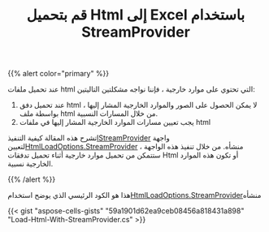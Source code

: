 ﻿---
title: قم بتحميل Html إلى Excel باستخدام StreamProvider
type: docs
weight: 80
url: /ar/net/convert-html-to-excel-with-streamprovider/
---
{{% alert color="primary" %}} 

عند تحميل ملفات html التي تحتوي على موارد خارجية ، فإننا نواجه مشكلتين التاليتين:
1. عند تحميل دفق html ، لا يمكن الحصول على الصور والموارد الخارجية المشار إليها بواسطة ملف html من خلال المسارات النسبية.
1. يجب تعيين مسارات الموارد الخارجية المشار إليها في ملفات html

 تشرح هذه المقالة كيفية التنفيذ[IStreamProvider](https://reference.aspose.com/cells/net/aspose.cells/istreamprovider) واجهة لتعيين[HtmlLoadOptions.StreamProvider](https://reference.aspose.com/cells/net/aspose.cells/htmlloadoptions/streamprovider/) منشأه. من خلال تنفيذ هذه الواجهة ، ستتمكن من تحميل موارد خارجية أثناء تحميل تدفقات Html أو تكون هذه الموارد الخارجية نسبية.

{{% /alert %}} 

 هذا هو الكود الرئيسي الذي يوضح استخدام[HtmlLoadOptions.StreamProvider](https://reference.aspose.com/cells/net/aspose.cells/htmlloadoptions/streamprovider/)منشأه



{{< gist "aspose-cells-gists" "59a1901d62ea9ceb08456a818431a898" "Load-Html-With-StreamProvider.cs" >}}
